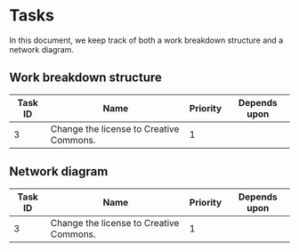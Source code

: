 # Tasks

In this document, we keep track of both a work breakdown structure and a network diagram.

## Work breakdown structure

| Task ID | Name                                    | Priority | Depends upon |
| ------- | --------------------------------------- | -------- | ------------ |
| 3       | Change the license to Creative Commons. | 1        |              |

## Network diagram

| Task ID | Name                                    | Priority | Depends upon |
| ------- | --------------------------------------- | -------- | ------------ |
| 3       | Change the license to Creative Commons. | 1        |              |
